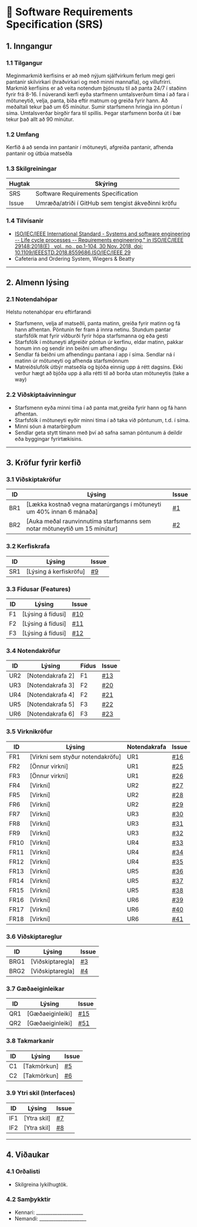 # 📄 Software Requirements Specification (SRS)

## 1. Inngangur
### 1.1 Tilgangur
Meginmarkmið kerfisins er að með nýjum sjálfvirkum ferlum megi geri pantanir skilvirkari (hraðvirkari og með minni mannafla), og 
villufrírri. Markmið kerfisins er að veita notendum þjónustu til að panta 24/7 í staðinn fyrir frá 8-16. Í núverandi kerfi eyða starfmenn umtalsverðum tíma
í að fara í mötuneytið, velja, panta, bíða eftir matnum og greiða fyrir hann. Að meðaltali tekur það um 65 mínútur. Sumir starfsmenn hringja inn pöntun í síma. Umtalsverðar birgðir fara til spillis. 
Þegar starfsmenn borða út í bæ tekur það allt að 90 mínútur. 


### 1.2 Umfang
Kerfið á að senda inn pantanir í mötuneyti, afgreiða pantanir, afhenda pantanir og útbúa matseðla

### 1.3 Skilgreiningar
| Hugtak | Skýring |
|--------|---------|
| SRS | Software Requirements Specification |
| Issue | Umræða/atriði í GitHub sem tengist ákveðinni kröfu |

### 1.4 Tilvísanir
- [ISO/IEC/IEEE International Standard - Systems and software engineering -- Life cycle processes -- Requirements engineering," in ISO/IEC/IEEE 29148:2018(E) , vol., no., pp.1-104, 30 Nov. 2018, doi: 10.1109/IEEESTD.2018.8559686.ISO/IEC/IEEE 29](https://ieeexplore.ieee.org/document/8559686)
- Cafeteria and Ordering System, Wiegers & Beatty 

---

## 2. Almenn lýsing
### 2.1 Notendahópar
Helstu notenahópar eru eftirfarandi 
-  Starfsmenn, velja af matseðli, panta matinn, greiða fyrir matinn og fá hann afhentan. Pöntunin fer fram á innra netinu. Stundum pantar starfsfólk mat fyrir viðburði fyrir
   hópa starfsmanna og eða gesti 
-  Starfsfólk í mötuneyti afgreiðir pöntun úr kerfinu, eldar matinn, pakkar honum inn og sendir inn beiðni um afhendingu 
-  Sendlar fá beiðni um afhendingu pantana í app í síma. Sendlar ná í matinn úr mötuneyti og afhenda starfsmönnum 
-  Matreiðslufólk útbýr matseðla  og bjóða einnig upp á rétt dagsins. Ekki verður hægt að bjóða upp á alla rétti til að borða utan mötuneytis (take a way)

### 2.2 Viðskiptaávinningur
- Starfsmenn eyða minni tíma í að panta mat,greiða fyrir hann og fá hann afhentan. 
- Starfsfólk í mötuneyti eyðir minni tíma í að taka við pöntunum, t.d. í síma. 
- Minni sóun á matarbirgðum 
- Sendlar geta stytt tímann með því að safna saman pöntunum á deildir eða byggingar fyrirtækisins. 
---

## 3. Kröfur fyrir kerfið

### 3.1 Viðskiptakröfur
| ID  | Lýsing                                                                    | Issue                                                   |
|-----|---------------------------------------------------------------------------|---------------------------------------------------------|
| BR1 | [Lækka kostnað vegna matarúrgangs í mötuneyti um 40% innan 6 mánaða]      | [#1](https://github.com/Hvannberg/HBV301G-COS/issues/1) |
| BR2 | [Auka meðal raunvinnutíma starfsmanns sem notar mötuneytið um 15 mínútur] | [#2](https://github.com/Hvannberg/HBV301G-COS/issues/2) |

### 3.2 Kerfiskrafa
| ID  | Lýsing | Issue                                                   |
|-----|--------|---------------------------------------------------------|
| SR1 | [Lýsing á kerfiskröfu] | [#9](https://github.com/Hvannberg/HBV301G-COS/issues/9) |

### 3.3 Fídusar (Features)
| ID  | Lýsing | Issue                                                    |
|-----|--------|----------------------------------------------------------|
| F1  | [Lýsing á fídusi] | [#10](https://github.com/Hvannberg/HBV301G-COS/issue/10) |
| F2  | [Lýsing á fídusi] | [#11](https://github.com/Hvannberg/HBV301G-COS/issue/11) |
| F3  | [Lýsing á fídusi] | [#12](https://github.com/Hvannberg/HBV301G-COS/issue/12) |

### 3.4 Notendakröfur
| ID  | Lýsing | Fídus | Issue                                                    |
|-----|--------|-------|----------------------------------------------------------|
| UR2 | [Notendakrafa 2] | F1 | [#13](https://github.com/Hvannberg/HBV301G-COS/issue/13) |
| UR3 | [Notendakrafa 3] | F2 | [#20](../../issues/20)                                   |
| UR4 | [Notendakrafa 4] | F2 | [#21](../../issues/21)                                   |
| UR5 | [Notendakrafa 5] | F3 | [#22](../../issues/22)                                   |
| UR6 | [Notendakrafa 6] | F3 | [#23](../../issues/23)                                   |

### 3.5 Virknikröfur
| ID  | Lýsing | Notendakrafa                                                 | Issue                                                    |
|-----|--------|--------------------------------------------------------------|----------------------------------------------------------|
| FR1 | [Virkni sem styður notendakröfu] | UR1 | [#16](https://github.com/Hvannberg/HBV301G-COS/issue/16) |
| FR2 | [Önnur virkni] | UR1                                                          | [#25](../../issues/25)                                   |
| FR3 | [Önnur virkni] | UR1                                                          | [#26](../../issues/26)                                   |
| FR4 | [Virkni] | UR2                                                          | [#27](../../issues/27)                                   |
| FR5 | [Virkni] | UR2                                                          | [#28](../../issues/28)                                   |
| FR6 | [Virkni] | UR2                                                          | [#29](../../issues/29)                                   |
| FR7 | [Virkni] | UR3                                                          | [#30](../../issues/30)                                   |
| FR8 | [Virkni] | UR3                                                          | [#31](../../issues/31)                                   |
| FR9 | [Virkni] | UR3                                                          | [#32](../../issues/32)                                   |
| FR10 | [Virkni] | UR4                                                          | [#33](../../issues/33)                                   |
| FR11 | [Virkni] | UR4                                                          | [#34](../../issues/34)                                   |
| FR12 | [Virkni] | UR4                                                          | [#35](../../issues/35)                                   |
| FR13 | [Virkni] | UR5                                                          | [#36](../../issues/36)                                   |
| FR14 | [Virkni] | UR5                                                          | [#37](../../issues/37)                                   |
| FR15 | [Virkni] | UR5                                                          | [#38](../../issues/38)                                   |
| FR16 | [Virkni] | UR6                                                          | [#39](../../issues/39)                                   |
| FR17 | [Virkni] | UR6                                                          | [#40](../../issues/40)                                   |
| FR18 | [Virkni] | UR6                                                          | [#41](../../issues/41)                                   |

### 3.6 Viðskiptareglur
| ID  | Lýsing | Issue                                                   |
|-----|--------|---------------------------------------------------------|
| BRG1 | [Viðskiptaregla] | [#3](https://github.com/Hvannberg/HBV301G-COS/issues/3) |
| BRG2 | [Viðskiptaregla] | [#4](https://github.com/Hvannberg/HBV301G-COS/issues/4) |


### 3.7 Gæðaeiginleikar
| ID  | Lýsing | Issue                                                                                   |
|-----|--------|-----------------------------------------------------------------------------------------|
| QR1 | [Gæðaeiginleiki] | [#15](https://github.com/Hvannberg/HBV301G-COS/issues/15)                               |
| QR2 | [Gæðaeiginleiki] | [#51](../../issues/51)             |

### 3.8 Takmarkanir
| ID  | Lýsing | Issue                                                   |
|-----|--------|---------------------------------------------------------|
| C1 | [Takmörkun] | [#5](https://github.com/Hvannberg/HBV301G-COS/issues/5) |
| C2 | [Takmörkun] | [#6](https://github.com/Hvannberg/HBV301G-COS/issues/6) |

### 3.9 Ytri skil (Interfaces)
| ID  | Lýsing | Issue                                                   |
|-----|--------|---------------------------------------------------------|
| IF1 | [Ytra skil] | [#7](https://github.com/Hvannberg/HBV301G-COS/issues/7) |
| IF2 | [Ytra skil] | [#8](https://github.com/Hvannberg/HBV301G-COS/issues/8) |

---

## 4. Viðaukar
### 4.1 Orðalisti
- Skilgreina lykilhugtök.

### 4.2 Samþykktir
- Kennari: ____________________  
- Nemandi: ____________________
